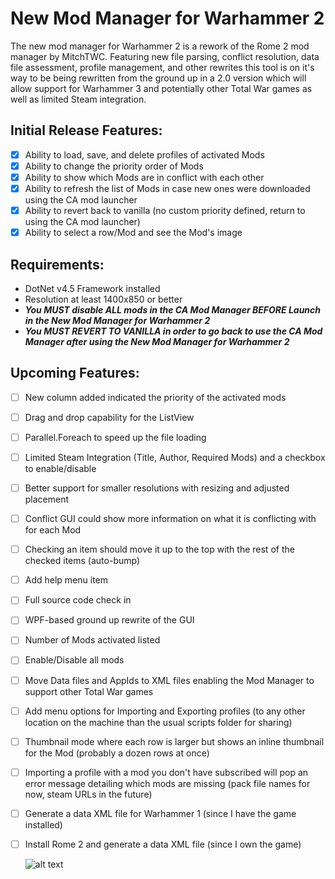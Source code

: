 # New Mod Manager for Warhammer 2
The new mod manager for Warhammer 2 is a rework of the Rome 2 mod manager by MitchTWC. Featuring new file parsing, conflict resolution, data file assessment, profile management, and other rewrites this tool is on it's way to be being rewritten from the ground up in a 2.0 version which will allow support for Warhammer 3 and potentially other Total War games as well as limited Steam integration.

## Initial Release Features:

- [x] Ability to load, save, and delete profiles of activated Mods
- [x] Ability to change the priority order of Mods
- [x] Ability to show which Mods are in conflict with each other
- [x] Ability to refresh the list of Mods in case new ones were downloaded using the CA mod launcher
- [x] Ability to revert back to vanilla (no custom priority defined, return to using the CA mod launcher)
- [x] Ability to select a row/Mod and see the Mod's image

## Requirements:

- DotNet v4.5 Framework installed
- Resolution at least 1400x850 or better 
- **_You MUST disable ALL mods in the CA Mod Manager BEFORE Launch in the New Mod Manager for Warhammer 2_**
- **_You MUST REVERT TO VANILLA in order to go back to use the CA Mod Manager after using the New Mod Manager for Warhammer 2_**

## Upcoming Features:
- [ ] New column added indicated the priority of the activated mods
- [ ] Drag and drop capability for the ListView
- [ ] Parallel.Foreach to speed up the file loading
- [ ] Limited Steam Integration (Title, Author, Required Mods) and a checkbox to enable/disable
- [ ] Better support for smaller resolutions with resizing and adjusted placement
- [ ] Conflict GUI could show more information on what it is conflicting with for each Mod
- [ ] Checking an item should move it up to the top with the rest of the checked items (auto-bump)
- [ ] Add help menu item
- [ ] Full source code check in
- [ ] WPF-based ground up rewrite of the GUI
- [ ] Number of Mods activated listed
- [ ] Enable/Disable all mods
- [ ] Move Data files and AppIds to XML files enabling the Mod Manager to support other Total War games
- [ ] Add menu options for Importing and Exporting profiles (to any other location on the machine than the usual scripts folder for sharing)
- [ ] Thumbnail mode where each row is larger but shows an inline thumbnail for the Mod (probably a dozen rows at once)
- [ ] Importing a profile with a mod you don't have subscribed will pop an error message detailing which mods are missing (pack file names for now, steam URLs in the future)
- [ ] Generate a data XML file for Warhammer 1 (since I have the game installed)
- [ ] Install Rome 2 and generate a data XML file (since I own the game)
  
  ![alt text](https://github.com/Kaedrin/warhammer-mod-manager/blob/master/WarhammerModManager.JPG "Warhammer 2 Mod Manager Screenshot")
